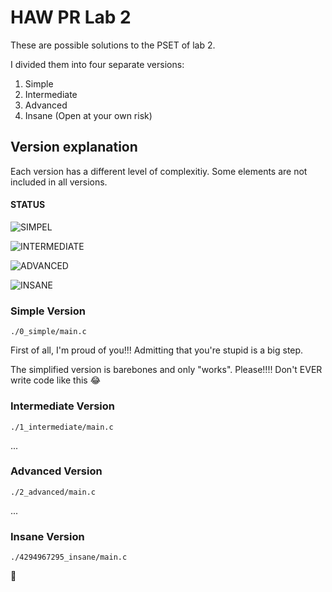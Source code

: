 # HAW PR Lab 2

These are possible solutions to the PSET of lab 2.

I divided them into four separate versions:

1. Simple
1. Intermediate
1. Advanced
1. Insane (Open at your own risk)

## Version explanation

Each version has a different level of complexitiy. Some elements are not included in all versions.

#### STATUS

![SIMPEL](https://img.shields.io/badge/SIMPLE-WORKS-success?style=for-the-badge)

![INTERMEDIATE](https://img.shields.io/badge/INTERMEDIATE-WORKS-success?style=for-the-badge)

![ADVANCED](https://img.shields.io/badge/ADVANCED-WORK%20IN%20PROGRESS-yellow?style=for-the-badge)

![INSANE](https://img.shields.io/badge/INSANE-WORKS-success?style=for-the-badge)

### Simple Version

```
./0_simple/main.c
```

First of all, I'm proud of you!!!
Admitting that you're stupid is a big step.

The simplified version is barebones and only "works".
Please!!!!
Don't EVER write code like this 😂

### Intermediate Version

```
./1_intermediate/main.c
```

...

### Advanced Version

```
./2_advanced/main.c
```

...

### Insane Version

```
./4294967295_insane/main.c
```

🤪
